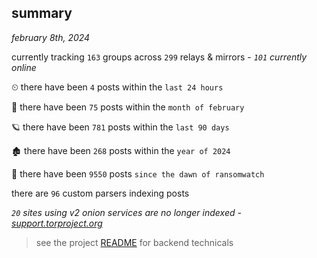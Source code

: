 
## summary
_february 8th, 2024_

currently tracking `163` groups across `299` relays & mirrors - _`101` currently online_

⏲ there have been `4` posts within the `last 24 hours`

🦈 there have been `75` posts within the `month of february`

🪐 there have been `781` posts within the `last 90 days`

🏚 there have been `268` posts within the `year of 2024`

🦕 there have been `9550` posts `since the dawn of ransomwatch`

there are `96` custom parsers indexing posts

_`20` sites using v2 onion services are no longer indexed - [support.torproject.org](https://support.torproject.org/onionservices/v2-deprecation/)_

> see the project [README](https://github.com/joshhighet/ransomwatch#ransomwatch--) for backend technicals
